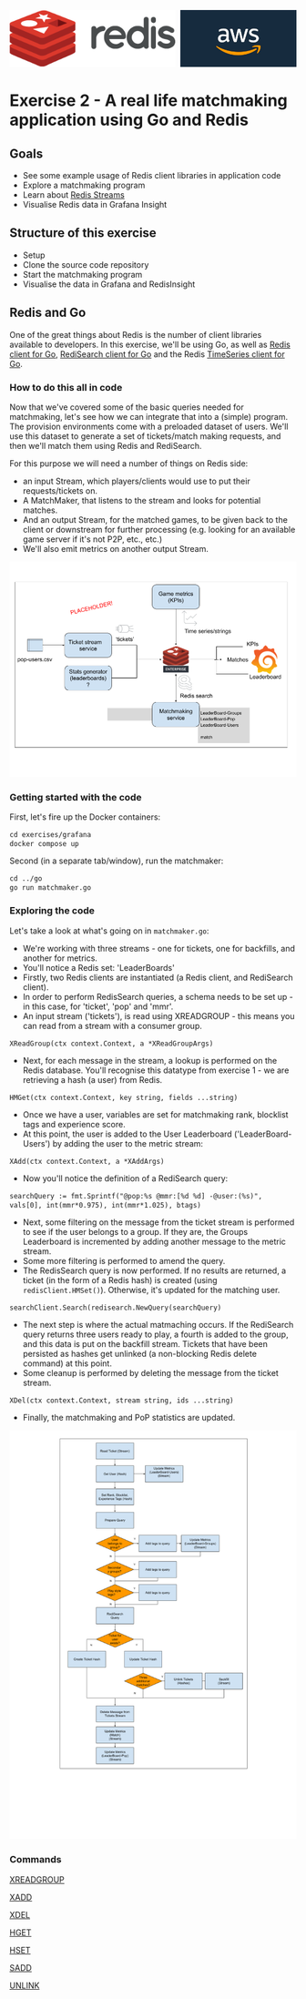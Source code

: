 <img src="../img/redis-logo-full-color-rgb.png" height=100/><img align="right" src="../img/aws-logo-1.jpeg" height=100 />

# Exercise 2 - A real life matchmaking application using Go and Redis

## Goals
* See some example usage of Redis client libraries in application code
* Explore a matchmaking program
* Learn about [Redis Streams](https://redis.io/docs/data-types/streams-tutorial/)
* Visualise Redis data in Grafana Insight

## Structure of this exercise
* Setup
* Clone the source code repository
* Start the matchmaking program
* Visualise the data in Grafana and RedisInsight

## Redis and Go

One of the great things about Redis is the number of client libraries available to developers. In this exercise, we'll be using Go, as well as [Redis client for Go](https://github.com/go-redis/redis), [RediSearch client for Go](https://github.com/RediSearch/redisearch-go) and the Redis [TimeSeries client for Go](https://github.com/go-redis/redis).

### How to do this all in code

Now that we've covered some of the basic queries needed for matchmaking, let's see how we can integrate that into a (simple) program. The provision environments come with a preloaded dataset of users. We'll use this dataset to generate a set of tickets/match making requests, and then we'll match them using Redis and RediSearch.

For this purpose we will need a number of things on Redis side: 

- an input Stream, which players/clients would use to put their requests/tickets on.
- A MatchMaker, that listens to the stream and looks for potential matches. 
- And an output Stream, for the matched games, to be given back to the client or downstream for further processing (e.g. looking for an available game server if it's not P2P, etc., etc.) 
- We'll also emit metrics on another output Stream.

![Diagram of matchmaker](/img/diagram.png)

### Getting started with the code
First, let's fire up the Docker containers:
```
cd exercises/grafana
docker compose up
```
Second (in a separate tab/window), run the matchmaker:
```
cd ../go
go run matchmaker.go
```

### Exploring the code

Let's take a look at what's going on in `matchmaker.go`:

- We're working with three streams - one for tickets, one for backfills, and another for metrics.
- You'll notice a Redis set: 'LeaderBoards'
- Firstly, two Redis clients are instantiated (a Redis client, and RediSearch client).
- In order to perform RedisSearch queries, a schema needs to be set up - in this case, for 'ticket', 'pop' and 'mmr'.
- An input stream ('tickets'), is read using XREADGROUP - this means you can read from a stream with a consumer group.
```
XReadGroup(ctx context.Context, a *XReadGroupArgs)
```
- Next, for each message in the stream, a lookup is performed on the Redis database. You'll recognise this datatype from exercise 1 - we are retrieving a hash (a user) from Redis.
```
HMGet(ctx context.Context, key string, fields ...string)
```
- Once we have a user, variables are set for matchmaking rank, blocklist tags and experience score.
- At this point, the user is added to the User Leaderboard ('LeaderBoard-Users') by adding the user to the metric stream:
```
XAdd(ctx context.Context, a *XAddArgs)
```
- Now you'll notice the definition of a RediSearch query:
```
searchQuery := fmt.Sprintf("@pop:%s @mmr:[%d %d] -@user:(%s)", vals[0], int(mmr*0.975), int(mmr*1.025), btags)
```
- Next, some filtering on the message from the ticket stream is performed to see if the user belongs to a group.  If they are, the Groups Leaderboard is incremented by adding another message to the metric stream.
- Some more filtering is performed to amend the query.
- The RedisSearch query is now performed. If no results are returned, a ticket (in the form of a Redis hash) is created (using `redisClient.HMSet()`). Otherwise, it's updated for the matching user.
```
searchClient.Search(redisearch.NewQuery(searchQuery)
```
- The next step is where the actual matmaching occurs. If the RediSearch query returns three users ready to play, a fourth is added to the group, and this data is put on the backfill stream. Tickets that have been persisted as hashes get unlinked (a non-blocking Redis delete command) at this point.
- Some cleanup is performed by deleting the message from the ticket stream.
```
XDel(ctx context.Context, stream string, ids ...string)
```
- Finally, the matchmaking and PoP statistics are updated.

![Diagram of matchmaker](/img/matchmaker-flow-diagram.png)

### Commands

[XREADGROUP](https://redis.io/commands/xreadgroup/)

[XADD](https://redis.io/commands/xadd/)

[XDEL](https://redis.io/commands/xdel/)

[HGET](https://redis.io/commands/hget/)

[HSET](https://redis.io/commands/hset/)

[SADD](https://redis.io/commands/sadd/)

[UNLINK](https://redis.io/commands/unlink/)